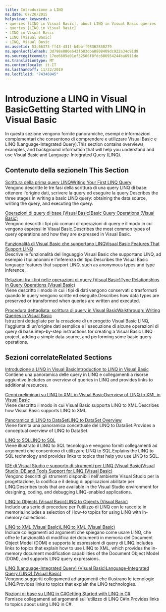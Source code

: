 ```yaml
---
title: Introduzione a LINQ
ms.date: 07/20/2015
helpviewer_keywords:
- queries [LINQ in Visual Basic], about LINQ in Visual Basic queries
- queries [LINQ in Visual Basic]
- LINQ in Visual Basic
- LINQ [Visual Basic]
- LINQ, Visual Basic
ms.assetid: 53c66373-ff43-431f-b4bb-f98362830279
ms.openlocfilehash: 3d798e880e643fb83dba0808409dc922a34c91d9
ms.sourcegitcommit: 17ee6605e01ef32506f8fdc686954244ba6911de
ms.translationtype: MT
ms.contentlocale: it-IT
ms.lasthandoff: 11/22/2019
ms.locfileid: "74346945"
---
```

# <a name="getting-started-with-linq-in-visual-basic"></a><span data-ttu-id="8fbad-102">Introduzione a LINQ in Visual Basic</span><span class="sxs-lookup"><span data-stu-id="8fbad-102">Getting Started with LINQ in Visual Basic</span></span>
<span data-ttu-id="8fbad-103">In questa sezione vengono fornite panoramiche, esempi e informazioni complementari che consentono di comprendere e utilizzare Visual Basic e LINQ (Language-Integrated Query).</span><span class="sxs-lookup"><span data-stu-id="8fbad-103">This section contains overviews, examples, and background information that will help you understand and use Visual Basic and Language-Integrated Query (LINQ).</span></span>  
  
## <a name="in-this-section"></a><span data-ttu-id="8fbad-104">Contenuto della sezione</span><span class="sxs-lookup"><span data-stu-id="8fbad-104">In This Section</span></span>  
 [<span data-ttu-id="8fbad-105">Scrittura della prima query LINQ</span><span class="sxs-lookup"><span data-stu-id="8fbad-105">Writing Your First LINQ Query</span></span>](../../../../visual-basic/programming-guide/concepts/linq/writing-your-first-linq-query.md)  
 <span data-ttu-id="8fbad-106">Vengono descritte le tre fasi della scrittura di una query LINQ di base: ottenere l'origine dati, scrivere la query ed eseguire la query.</span><span class="sxs-lookup"><span data-stu-id="8fbad-106">Describes the three stages in writing a basic LINQ query: obtaining the data source, writing the query, and executing the query.</span></span>  
  
 [<span data-ttu-id="8fbad-107">Operazioni di query di base (Visual Basic)</span><span class="sxs-lookup"><span data-stu-id="8fbad-107">Basic Query Operations (Visual Basic)</span></span>](../../../../visual-basic/programming-guide/concepts/linq/basic-query-operations.md)  
 <span data-ttu-id="8fbad-108">Vengono descritti i tipi più comuni di operazioni di query e il modo in cui vengono espressi in Visual Basic.</span><span class="sxs-lookup"><span data-stu-id="8fbad-108">Describes the most common types of query operations and how they are expressed in Visual Basic.</span></span>  
  
 [<span data-ttu-id="8fbad-109">Funzionalità di Visual Basic che supportano LINQ</span><span class="sxs-lookup"><span data-stu-id="8fbad-109">Visual Basic Features That Support LINQ</span></span>](../../../../visual-basic/programming-guide/concepts/linq/features-that-support-linq.md)  
 <span data-ttu-id="8fbad-110">Descrive le funzionalità del linguaggio Visual Basic che supportano LINQ, ad esempio i tipi anonimi e l'inferenza del tipo.</span><span class="sxs-lookup"><span data-stu-id="8fbad-110">Describes the Visual Basic language features that support LINQ, such as anonymous types and type inference.</span></span>  
  
 [<span data-ttu-id="8fbad-111">Relazioni tra i tipi nelle operazioni di query (Visual Basic)</span><span class="sxs-lookup"><span data-stu-id="8fbad-111">Type Relationships in Query Operations (Visual Basic)</span></span>](../../../../visual-basic/programming-guide/concepts/linq/type-relationships-in-query-operations.md)  
 <span data-ttu-id="8fbad-112">Viene descritto il modo in cui i tipi di dati vengono conservati o trasformati quando le query vengono scritte ed eseguite.</span><span class="sxs-lookup"><span data-stu-id="8fbad-112">Describes how data types are preserved or transformed when queries are written and executed.</span></span>  
  
 [<span data-ttu-id="8fbad-113">Procedura dettagliata: scrittura di query in Visual Basic</span><span class="sxs-lookup"><span data-stu-id="8fbad-113">Walkthrough: Writing Queries in Visual Basic</span></span>](../../../../visual-basic/programming-guide/concepts/linq/walkthrough-writing-queries.md)  
 <span data-ttu-id="8fbad-114">Istruzioni dettagliate per la creazione di un progetto Visual Basic LINQ, l'aggiunta di un'origine dati semplice e l'esecuzione di alcune operazioni di query di base.</span><span class="sxs-lookup"><span data-stu-id="8fbad-114">Step-by-step instructions for creating a Visual Basic LINQ project, adding a simple data source, and performing some basic query operations.</span></span>  
  
## <a name="related-sections"></a><span data-ttu-id="8fbad-115">Sezioni correlate</span><span class="sxs-lookup"><span data-stu-id="8fbad-115">Related Sections</span></span>  
 [<span data-ttu-id="8fbad-116">Introduzione a LINQ in Visual Basic</span><span class="sxs-lookup"><span data-stu-id="8fbad-116">Introduction to LINQ in Visual Basic</span></span>](../../../../visual-basic/programming-guide/language-features/linq/introduction-to-linq.md)  
 <span data-ttu-id="8fbad-117">Contiene una panoramica delle query in LINQ e collegamenti a risorse aggiuntive.</span><span class="sxs-lookup"><span data-stu-id="8fbad-117">Includes an overview of queries in LINQ and provides links to additional resources.</span></span>  
  
 [<span data-ttu-id="8fbad-118">Cenni preliminari su LINQ to XML in Visual Basic</span><span class="sxs-lookup"><span data-stu-id="8fbad-118">Overview of LINQ to XML in Visual Basic</span></span>](../../../../visual-basic/programming-guide/language-features/xml/overview-of-linq-to-xml.md)  
 <span data-ttu-id="8fbad-119">Viene descritto il modo in cui Visual Basic supporta LINQ to XML.</span><span class="sxs-lookup"><span data-stu-id="8fbad-119">Describes how Visual Basic supports LINQ to XML.</span></span>  
  
 [<span data-ttu-id="8fbad-120">Panoramica di LINQ to DataSet</span><span class="sxs-lookup"><span data-stu-id="8fbad-120">LINQ to DataSet Overview</span></span>](../../../../framework/data/adonet/linq-to-dataset-overview.md)  
 <span data-ttu-id="8fbad-121">Viene fornita una panoramica concettuale del LINQ to DataSet.</span><span class="sxs-lookup"><span data-stu-id="8fbad-121">Provides a conceptual overview of LINQ to DataSet.</span></span>  
  
 [<span data-ttu-id="8fbad-122">LINQ to SQL</span><span class="sxs-lookup"><span data-stu-id="8fbad-122">LINQ to SQL</span></span>](../../../../framework/data/adonet/sql/linq/index.md)  
 <span data-ttu-id="8fbad-123">Viene illustrato il LINQ to SQL tecnologia e vengono forniti collegamenti ad argomenti che consentono di utilizzare LINQ to SQL.</span><span class="sxs-lookup"><span data-stu-id="8fbad-123">Explains the LINQ to SQL technology and provides links to topics that help you use LINQ to SQL.</span></span>  
  
 [<span data-ttu-id="8fbad-124">IDE di Visual Studio e supporto di strumenti per LINQ (Visual Basic)</span><span class="sxs-lookup"><span data-stu-id="8fbad-124">Visual Studio IDE and Tools Support for LINQ (Visual Basic)</span></span>](../../../../visual-basic/programming-guide/concepts/linq/visual-studio-ide-and-tools-support-for-linq.md)  
 <span data-ttu-id="8fbad-125">Vengono descritti gli strumenti disponibili nell'ambiente Visual Studio per la progettazione, la codifica e il debug di applicazioni abilitate per LINQ.</span><span class="sxs-lookup"><span data-stu-id="8fbad-125">Describes tools that are available in the Visual Studio environment for designing, coding, and debugging LINQ-enabled applications.</span></span>  
  
 [<span data-ttu-id="8fbad-126">LINQ to Objects (Visual Basic)</span><span class="sxs-lookup"><span data-stu-id="8fbad-126">LINQ to Objects (Visual Basic)</span></span>](../../../../visual-basic/programming-guide/concepts/linq/linq-to-objects.md)  
 <span data-ttu-id="8fbad-127">Include una serie di procedure per l'utilizzo di LINQ con le raccolte in memoria.</span><span class="sxs-lookup"><span data-stu-id="8fbad-127">Includes a selection of How-to topics for using LINQ with in-memory collections.</span></span>  
  
 [<span data-ttu-id="8fbad-128">LINQ to XML (Visual Basic)</span><span class="sxs-lookup"><span data-stu-id="8fbad-128">LINQ to XML (Visual Basic)</span></span>](../../../../visual-basic/programming-guide/concepts/linq/linq-to-xml.md)  
 <span data-ttu-id="8fbad-129">Include collegamenti ad argomenti che spiegano come usare LINQ, che offre le funzionalità di modifica dei documenti in memoria del Document Object Model (DOM) e supporta le espressioni di query di LINQ.</span><span class="sxs-lookup"><span data-stu-id="8fbad-129">Includes links to topics that explain how to use LINQ to XML, which provides the in-memory document modification capabilities of the Document Object Model (DOM), and supports LINQ query expressions.</span></span>  
  
 [<span data-ttu-id="8fbad-130">LINQ (Language-Integrated Query) (Visual Basic)</span><span class="sxs-lookup"><span data-stu-id="8fbad-130">Language-Integrated Query (LINQ) (Visual Basic)</span></span>](../../../../visual-basic/programming-guide/concepts/linq/index.md)  
 <span data-ttu-id="8fbad-131">Vengono suggeriti collegamenti ad argomenti che illustrano le tecnologie LINQ.</span><span class="sxs-lookup"><span data-stu-id="8fbad-131">Provides links to topics that explain the LINQ technologies.</span></span>  
  
 [<span data-ttu-id="8fbad-132">Nozioni di base su LINQ in C#</span><span class="sxs-lookup"><span data-stu-id="8fbad-132">Getting Started with LINQ in C#</span></span>](/dotnet/csharp/programming-guide/concepts/linq/)  
 <span data-ttu-id="8fbad-133">Fornisce collegamenti ad argomenti sull'utilizzo di LINQ C#in.</span><span class="sxs-lookup"><span data-stu-id="8fbad-133">Provides links to topics about using LINQ in C#.</span></span>
